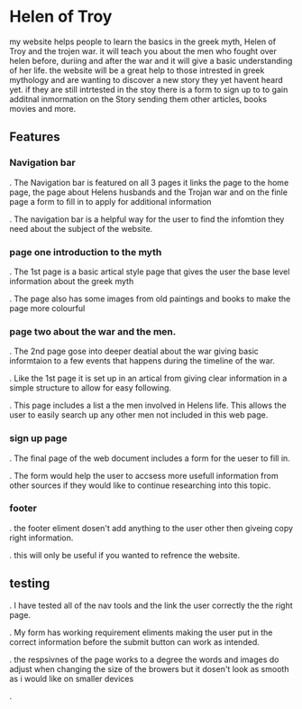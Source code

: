 # Helen of Troy 
my website helps people to learn the basics in the greek myth, Helen of Troy and the trojen war. it will teach you about the men who fought over helen before, duriing and after the war and it will give a basic understanding of her life. the website will be a great help to those intrested in greek mythology and are wanting to discover a new story they yet havent heard yet. if they are still intrtested in the stoy there is a form to sign up to to gain additnal inmormation on the Story sending them other articles, books movies and more.

## Features

### Navigation bar 

. The Navigation bar is featured on all 3 pages it links the page to the home page, the page about Helens husbands and the Trojan war and on the finle page a form to fill in to apply for additional information

. The navigation bar is a helpful way for the user to find the infomtion they need about the subject of the website. 

### page one introduction to the myth

. The 1st page is a basic artical style page that gives the user the base level information about the greek myth 

. The page also has some images from old paintings and books to make the page more colourful

### page two about the war and the men. 

. The 2nd page gose into deeper deatial about the war giving basic informtaion to a few events that happens during the timeline of the war. 

. Like the 1st page it is set up in an artical from giving clear information in a simple structure to allow for easy following.

. This page includes a list a the men involved in Helens life. This allows the user to easily search up any other men not included in this web page. 

### sign up page  

. The final page of the web document includes a form for the ueser to fill in. 

. The form would help the user to accsess more usefull information from other sources if they would like to continue researching into this topic. 


### footer

. the footer eliment dosen't add anything to the user other then giveing copy right information. 

. this will only be useful if you wanted to refrence the website. 

## testing

. I have tested all of the nav tools and the link the user correctly the the right page. 

. My form has working requirement eliments making the user put in the correct information before the submit button can work as intended. 

. the respsivnes of the page works to a degree the words and images do adjust when changing the size of the browers but it dosen't look as smooth as i would like on smaller   devices 

.




  
